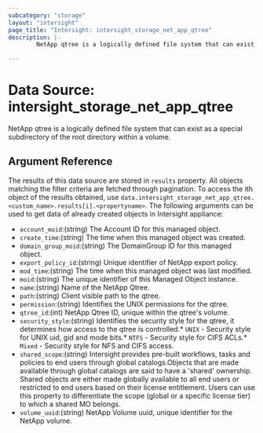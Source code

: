 ```yaml
---
subcategory: "storage"
layout: "intersight"
page_title: "Intersight: intersight_storage_net_app_qtree"
description: |-
        NetApp qtree is a logically defined file system that can exist as a special subdirectory of the root directory within a volume.

---
```


# Data Source: intersight_storage_net_app_qtree
NetApp qtree is a logically defined file system that can exist as a special subdirectory of the root directory within a volume.
## Argument Reference
The results of this data source are stored in `results` property.
All objects matching the filter criteria are fetched through pagination.
To access the ith object of the results obtained, use `data.intersight_storage_net_app_qtree.<custom_name>.results[i].<propertyname>`.
The following arguments can be used to get data of already created objects in Intersight appliance:
* `account_moid`:(string) The Account ID for this managed object. 
* `create_time`:(string) The time when this managed object was created. 
* `domain_group_moid`:(string) The DomainGroup ID for this managed object. 
* `export_policy_id`:(string) Unique identifier of NetApp export policy. 
* `mod_time`:(string) The time when this managed object was last modified. 
* `moid`:(string) The unique identifier of this Managed Object instance. 
* `name`:(string) Name of the NetApp Qtree. 
* `path`:(string) Client visible path to the qtree. 
* `permission`:(string) Identifies the UNIX permissions for the qtree. 
* `qtree_id`:(int) NetApp Qtree ID, unique within the qtree's volume. 
* `security_style`:(string) Identifies the security style for the qtree, it determines how access to the qtree is controlled.* `UNIX` - Security style for UNIX uid, gid and mode bits.* `NTFS` - Security style for CIFS ACLs.* `Mixed` - Security style for NFS and CIFS access. 
* `shared_scope`:(string) Intersight provides pre-built workflows, tasks and policies to end users through global catalogs.Objects that are made available through global catalogs are said to have a 'shared' ownership. Shared objects are either made globally available to all end users or restricted to end users based on their license entitlement. Users can use this property to differentiate the scope (global or a specific license tier) to which a shared MO belongs. 
* `volume_uuid`:(string) NetApp Volume uuid, unique identifier for the NetApp volume. 
 
